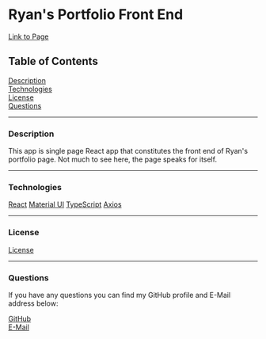 # Ryan's Portfolio Front End

[Link to Page](https://rroyalty.github.io/)

## Table of Contents  

[Description](#Description)   
[Technologies](#Technologies)  
[License](#License)  
[Questions](#Questions)  

---
<a name="Description"></a>
### Description

This app is single page React app that constitutes the front end of Ryan's portfolio page. Not much to see here, the page speaks for itself.

---
<a name="Technologies"></a>
### Technologies

[React](https://reactjs.org/) 
[Material UI](https://material-ui.com/) 
[TypeScript](https://www.typescriptlang.org/) 
[Axios](https://axios-http.com/)

---
<a name="License"></a>
### License

[License](./LICENSE)

---
<a name="Questions"></a>
### Questions

If you have any questions you can find my GitHub profile and E-Mail address below:  

[GitHub](https://github.com/rroyalty/)  
[E-Mail](rroyalty@gmail.com)